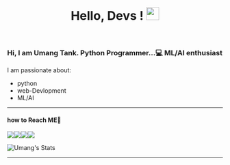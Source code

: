 <h1 align="center"> Hello, Devs ! <img src="https://raw.githubusercontent.com/MartinHeinz/MartinHeinz/master/wave.gif" width="30px"></h1> <br>
<h3> Hi,  I am Umang Tank. Python Programmer...💻   ML/AI enthusiast</h3>


I am passionate about:
- python
- web-Devlopment
- ML/AI

<hr>

<h4>how to Reach ME🤔 </h4>
<p><a href="https://www.twitter.com/UmangTank3"><img src="https://img.icons8.com/nolan/64/twitter-squared.png"/></a><a href="https://www.linkedin.com/in/umangtank"><img src="https://img.icons8.com/nolan/64/linkedin.png"/></a><a href="https://www.github.com/umangtank"><img src="https://img.icons8.com/nolan/64/github.png"/></a><a href="https://www.instagram.com/umang___tank"><img src="https://img.icons8.com/nolan/64/instagram-new.png"/></a>



![Umang's Stats](https://github-readme-stats.vercel.app/api?username=umangtank&show_icons=true&hide_border=true&theme=buefy)

<hr>










